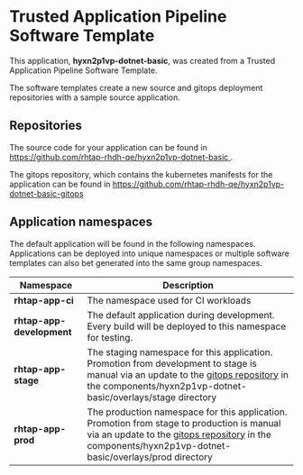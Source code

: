 # Trusted Application Pipeline Software Template

This application, **hyxn2p1vp-dotnet-basic**, was created from a Trusted Application Pipeline Software Template.

The software templates create a new source and gitops deployment repositories with a sample source application. 

## Repositories

The source code for your application can be found in [https://github.com/rhtap-rhdh-qe/hyxn2p1vp-dotnet-basic ](https://github.com/rhtap-rhdh-qe/hyxn2p1vp-dotnet-basic ).
 
The gitops repository, which contains the kubernetes manifests for the application can be found in 
[https://github.com/rhtap-rhdh-qe/hyxn2p1vp-dotnet-basic-gitops ](https://github.com/rhtap-rhdh-qe/hyxn2p1vp-dotnet-basic-gitops ) 

## Application namespaces 

The default application will be found in the following namespaces. Applications can be deployed into unique namespaces or multiple software templates can also bet generated into the same group namespaces.  

|  Namespace   |  Description   |  
| -------- | -------- |
| **rhtap-app-ci** | The namespace used for CI workloads |
| **rhtap-app-development** | The default application during development. Every build will be deployed to this namespace for testing. |
| **rhtap-app-stage** | The staging namespace for this application. Promotion from development to stage is manual via an update to the [gitops repository](https://github.com/rhtap-rhdh-qe/hyxn2p1vp-dotnet-basic-gitops ) in the components/hyxn2p1vp-dotnet-basic/overlays/stage directory |
| **rhtap-app-prod** | The production namespace for this application. Promotion from stage to production is manual via an update to the [gitops repository](https://github.com/rhtap-rhdh-qe/hyxn2p1vp-dotnet-basic-gitops ) in the components/hyxn2p1vp-dotnet-basic/overlays/prod directory |